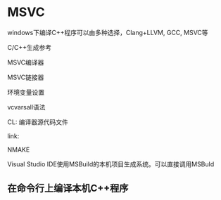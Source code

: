 # MSVC

windows下编译C++程序可以由多种选择，Clang+LLVM, GCC, MSVC等

C/C++生成参考

MSVC编译器

MSVC链接器

环境变量设置

vcvarsall语法





CL: 编译器源代码文件

link:

NMAKE

Visual Studio IDE使用MSBuild的本机项目生成系统。可以直接调用MSBuld

## 在命令行上编译本机C++程序

